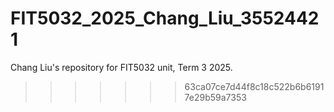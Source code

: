 # FIT5032_2025_Chang_Liu_35524421

Chang Liu's repository for FIT5032 unit, Term 3 2025.

> > > > > > > 63ca07ce7d44f8c18c522b6b61917e29b59a7353
